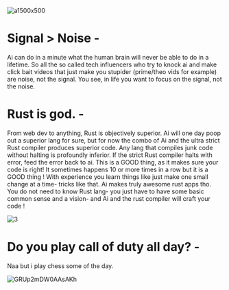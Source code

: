 ![a1500x500](https://github.com/user-attachments/assets/acda01e9-9281-4c00-a739-8810b5df9e89)

# Signal > Noise -

Ai can do in a minute what the human brain will never be able to do in a lifetime. So all the so called tech influencers who try to knock ai and make click bait videos that just make you stupider (prime/theo vids for example) are noise, not the signal. You see, in life you want to focus on the signal, not the noise. 





# Rust is god. -

From web dev to anything, Rust is objectively superior. Ai will one day poop out a superior lang for sure, but for now the combo of Ai and the ultra strict Rust compiler produces superior code. Any lang that compiles junk code without halting is profoundly inferior.  If the strict Rust compiler halts with error, feed the error back to ai. This is a GOOD thing, as it makes sure your code is right! It sometimes happens 10 or more times in a row but it is a GOOD thing ! With experience you learn things like just make one small change at a time- tricks like that. Ai makes truly awesome rust apps tho. You do not need to know Rust lang- you just have to have some basic common sense and a vision- and Ai and the rust compiler will craft your code ! 


![3](https://github.com/user-attachments/assets/92b503f2-5576-4a9e-87a8-1ef612393cb5)






# Do you play call of duty all day? -
Naa but i play chess some of the day. 


![GRUp2mDW0AAsAKh](https://github.com/user-attachments/assets/4574289c-56eb-4b6a-aeca-50163dda3796)
